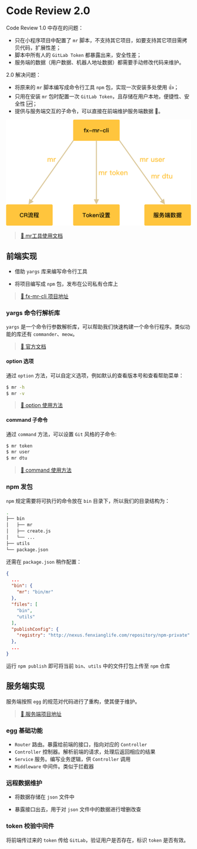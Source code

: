 # Code Review 2.0

Code Review 1.0 中存在的问题：

- 只在小程序项目中配置了 `mr` 脚本，不支持其它项目，如要支持其它项目需拷贝代码，扩展性差；
- 脚本中所有人的 `GitLab Token` 都暴露出来，安全性差；
- 服务端的数据（用户数据、机器人地址数据）都需要手动修改代码来维护。

2.0 解决问题：

- 将原来的 `mr` 脚本编写成命令行工具 `npm` 包，实现一次安装多处使用 👍；
- 只用在安装 `mr` 包时配置一次 `GitLab Token`，且存储在用户本地，便捷性、安全性 🆙；
- 提供与服务端交互的子命令，可以直接在前端维护服务端数据 🔨。

![fx_mr_cli](./image/fx_mr_cli.png)

> [🔗 mr工具使用文档](https://fenxianglife.yuque.com/technical-team/front/qpy4io)

## 前端实现

- 借助 `yargs` 库来编写命令行工具

- 将项目编写成 `npm` 包，发布在公司私有仓库上

> [🔗 fx-mr-cli 项目地址](https://gitlab.fenxianglife.com/baseFE/FX-mr-cli)
### yargs 命令行解析库

`yargs` 是一个命令行参数解析库，可以帮助我们快速构建一个命令行程序。类似功能的库还有 `commander`、`meow`。

> [🔗 官方文档](http://yargs.js.org/docs/)

#### option 选项

通过 `option` 方法，可以自定义选项，例如默认的查看版本号和查看帮助菜单：

```sh
$ mr -h
$ mr -v
```

> [🔗 option 使用方法](http://yargs.js.org/docs/#api-reference-optionkey-opt)

#### command 子命令

通过 `command` 方法，可以设置 `Git` 风格的子命令:

```sh
$ mr token
$ mr user
$ mr dtu
```

> [🔗 command 使用方法](http://yargs.js.org/docs/#api-reference-commandcmd-desc-builder-handler)


### npm 发包

`npm` 规定需要将可执行的命令放在 `bin` 目录下，所以我们的目录结构为：

```sh
.
├── bin
│   ├── mr
│   ├── create.js
│   └── ...
├── utils
└── package.json
```

还需在 `package.json` 稍作配置：

```json
{
  ...
  "bin": {
    "mr": "bin/mr"
  },
  "files": [
    "bin",
    "utils"
  ],
  "publishConfig": {
    "registry": "http://nexus.fenxianglife.com/repository/npm-private"
  },
  ...
}

```

运行 `npm publish` 即可将当前 `bin`、`utils` 中的文件打包上传至 `npm` 仓库

## 服务端实现

服务端按照 `egg` 的规范对代码进行了重构，使其便于维护。

> [🔗 服务端项目地址](https://gitlab.fenxianglife.com/baseFE/FX-review-server)

### egg 基础功能

- `Router` 路由。暴露给前端的接口，指向对应的 `Controller`
- `Controller` 控制器。解析前端的请求，处理后返回相应的结果
- `Service` 服务。编写业务逻辑，供 `Controller` 调用
- `Middleware` 中间件。类似于拦截器

### 远程数据维护

- 将数据存储在 `json` 文件中

- 暴露接口出去，用于对 `json` 文件中的数据进行增删改查

### token 校验中间件

将前端传过来的 `token` 传给 `GitLab`，验证用户是否存在，标识 `token` 是否有效。